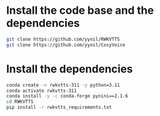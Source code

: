 # Install the code base and the dependencies
```bash
git clone https://github.com/yynil/RWKVTTS
git clone https://github.com/yynil/CosyVoice
```

# Install the dependencies
```bash
conda create -n rwkvtts-311 -y python=3.11
conda activate rwkvtts-311
conda install -y -c conda-forge pynini==2.1.6
cd RWKVTTS
pip install -r rwkvtts_requirements.txt
``` 

